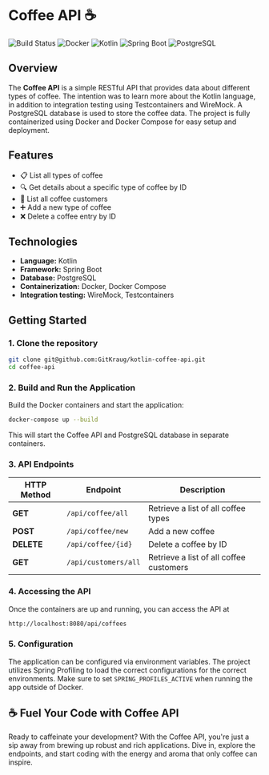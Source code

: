 # Coffee API ☕️

![Build Status](https://img.shields.io/badge/build-passing-brightgreen.svg)
![Docker](https://img.shields.io/badge/docker-ready-blue.svg)
![Kotlin](https://img.shields.io/badge/kotlin-v1.8.0-orange.svg)
![Spring Boot](https://img.shields.io/badge/spring--boot-3.0.0-brightgreen.svg)
![PostgreSQL](https://img.shields.io/badge/postgresql-15-blue.svg)

## Overview

The **Coffee API** is a simple RESTful API that provides data about different types of coffee. 
The intention was to learn more about the Kotlin language, in addition to integration testing using Testcontainers and WireMock.
A PostgreSQL database is used to store the coffee data.
The project is fully containerized using Docker and Docker Compose for easy setup and deployment.

## Features

- 📋 List all types of coffee
- 🔍 Get details about a specific type of coffee by ID
- 👥 List all coffee customers
- ➕ Add a new type of coffee
- ❌ Delete a coffee entry by ID

## Technologies

- **Language:** Kotlin
- **Framework:** Spring Boot
- **Database:** PostgreSQL
- **Containerization:** Docker, Docker Compose
- **Integration testing:** WireMock, Testcontainers

## Getting Started

### 1. Clone the repository

```bash
git clone git@github.com:GitKraug/kotlin-coffee-api.git
cd coffee-api
```

### 2. Build and Run the Application
Build the Docker containers and start the application:

```bash
docker-compose up --build
```
This will start the Coffee API and PostgreSQL database in separate containers.

### 3. API Endpoints

| HTTP Method | Endpoint             | Description                                 |
|-------------|----------------------|---------------------------------------------|
| **GET**     | `/api/coffee/all`    | Retrieve a list of all coffee types         |
| **POST**    | `/api/coffee/new`    | Add a new coffee                            |
| **DELETE**  | `/api/coffee/{id}`   | Delete a coffee by ID                       |
| **GET**     | `/api/customers/all` | Retrieve a list of all coffee customers     |

### 4. Accessing the API
Once the containers are up and running, you can access the API at 

```bash
http://localhost:8080/api/coffees
```

### 5. Configuration
The application can be configured via environment variables. The project utilizes Spring Profiling to load the correct 
configurations for the correct environments. Make sure to set `SPRING_PROFILES_ACTIVE` when running the app outside of Docker.

## ☕ Fuel Your Code with Coffee API ##
Ready to caffeinate your development? With the Coffee API, you're just a sip away from brewing up robust and rich applications. Dive in, explore the endpoints, and start coding with the energy and aroma that only coffee can inspire.